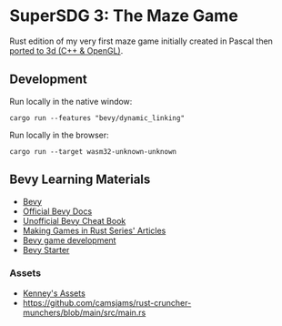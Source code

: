# SuperSDG 3: The Maze Game

Rust edition of my very first maze game initially created in Pascal
then [ported to 3d (C++ & OpenGL)](https://sergeytihon.com/2013/03/16/supersdg2-the-maze-game-с-opengl/).

## Development

Run locally in the native window:

```shell
cargo run --features "bevy/dynamic_linking"
```

Run locally in the browser:

```shell
cargo run --target wasm32-unknown-unknown
```

## Bevy Learning Materials

- [Bevy](https://bevyengine.org/)
- [Official Bevy Docs](https://docs.rs/bevy/latest/bevy/)
- [Unofficial Bevy Cheat Book](https://bevy-cheatbook.github.io/tutorial.html)
- [Making Games in Rust Series' Articles](https://dev.to/sbelzile/series/16367)
- [Bevy game development](https://taintedcoders.com)
- [Bevy Starter](https://github.com/nolantait/bevy-starter/)

### Assets

- [Kenney's Assets](https://kenney.nl/assets)
- <https://github.com/camsjams/rust-cruncher-munchers/blob/main/src/main.rs>

